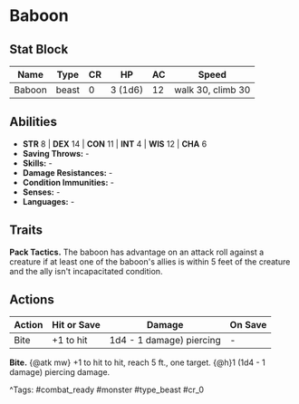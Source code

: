 # Baboon

## Stat Block

| Name | Type | CR | HP | AC | Speed |
|------|------|----|----|----|-------|
| Baboon | beast | 0 | 3 (1d6) | 12 | walk 30, climb 30 |

## Abilities

- **STR** 8 | **DEX** 14 | **CON** 11 | **INT** 4 | **WIS** 12 | **CHA** 6
- **Saving Throws:** -  
- **Skills:** -  
- **Damage Resistances:** -  
- **Condition Immunities:** -  
- **Senses:** -  
- **Languages:** -

## Traits

**Pack Tactics.** The baboon has advantage on an attack roll against a creature if at least one of the baboon's allies is within 5 feet of the creature and the ally isn't incapacitated condition.


## Actions

| Action | Hit or Save | Damage | On Save |
|--------|--------------|--------|----------|
| Bite | +1 to hit | 1d4 - 1 damage) piercing | - |

**Bite.** {@atk mw} +1 to hit to hit, reach 5 ft., one target. {@h}1 (1d4 - 1 damage) piercing damage.


^Tags: #combat_ready #monster #type_beast #cr_0